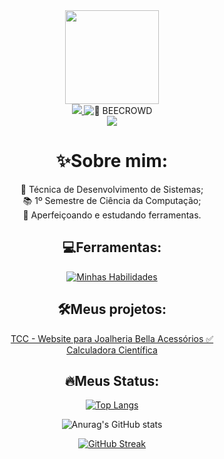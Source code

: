<div id="content" align="center">
  <div id="header" align="center">
    <img src="https://media.giphy.com/media/v1.Y2lkPTc5MGI3NjExazZ5ZnFkZjR2eG5mNXF3bWd6YmZuODE1dXV4MmNjdmZ3ejdjcDY5diZlcD12MV9pbnRlcm5hbF9naWZfYnlfaWQmY3Q9Zw/TSo9ao1pklqKsIK0gR/giphy.gif" width="150">
    <div id="badges">
      <a href="https://www.linkedin.com/in/isabelly-souza-e-oliveira-5791222a5/">
        <img src="https://img.shields.io/badge/linkedin-%230077B5.svg?style=for-the-badge&logo=linkedin&logoColor=white">
      </a>
      <img src="https://img.shields.io/badge/%F0%9F%90%9D%20BEECROWD-A957BE?style=for-the-badge" alt="🐝 BEECROWD" />
    </div>
    <img src="https://komarev.com/ghpvc/?username=AsebiCode&style=for-the-badge&color=success">
  </div>
  
  # :sparkles:Sobre mim:
  :seedling: Técnica de Desenvolvimento de Sistemas; <br>
  📚 1º Semestre de Ciência da Computação; <br>
  :notebook: Aperfeiçoando e estudando ferramentas.
  
  ## :computer:Ferramentas:
[![Minhas Habilidades](https://skillicons.dev/icons?i=html,js,sass,tailwindcss,mysql,php,vscode,git)](https://skillicons.dev)

  ## :hammer_and_wrench:Meus projetos:
<a href="https://github.com/AsebiCode/TCC-Bella-Acessorios" target="_blank">TCC - Website para Joalheria Bella Acessórios ✅</a> <br>
<a href="https://github.com/AsebiCode/Calculadora-Cientifica" target="_blank">Calculadora Científica</a>
  
  ## :fire:Meus Status:
  <span id="status">
    
  [![Top Langs](https://github-readme-stats.vercel.app/api/top-langs/?username=AsebiCode&theme=radical&background=000000)](https://github.com/anuraghazra/github-readme-stats)
  
  ![Anurag's GitHub stats](https://github-readme-stats.vercel.app/api?username=AsebiCode&theme=radical&background=000000)
  
  [![GitHub Streak](http://github-readme-streak-stats.herokuapp.com?user=AsebiCode&theme=radical&background=000000)](https://git.io/streak-stats)
  </span>
</div>
